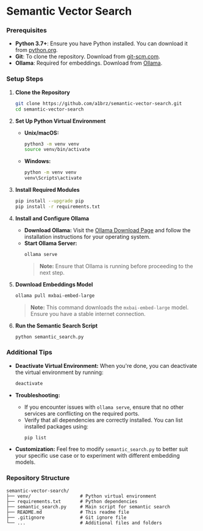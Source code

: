 
# Semantic Vector Search

### Prerequisites
- **Python 3.7+**: Ensure you have Python installed. You can download it from [python.org](https://www.python.org/downloads/).
- **Git**: To clone the repository. Download from [git-scm.com](https://git-scm.com/downloads).
- **Ollama**: Required for embeddings. Download from [Ollama](https://ollama.com/download).

### Setup Steps

1. **Clone the Repository**
    ```bash
    git clone https://github.com/a1brz/semantic-vector-search.git
    cd semantic-vector-search
    ```

2. **Set Up Python Virtual Environment**
    - **Unix/macOS:**
        ```bash
        python3 -m venv venv
        source venv/bin/activate
        ```
    - **Windows:**
        ```bash
        python -m venv venv
        venv\Scripts\activate
        ```

3. **Install Required Modules**
    ```bash
    pip install --upgrade pip
    pip install -r requirements.txt
    ```

4. **Install and Configure Ollama**
    - **Download Ollama:** Visit the [Ollama Download Page](https://ollama.com/download) and follow the installation instructions for your operating system.
    - **Start Ollama Server:**
        ```bash
        ollama serve
        ```
        > **Note:** Ensure that Ollama is running before proceeding to the next step.

5. **Download Embeddings Model**
    ```bash
    ollama pull mxbai-embed-large
    ```
    > **Note:** This command downloads the `mxbai-embed-large` model. Ensure you have a stable internet connection.

6. **Run the Semantic Search Script**
    ```bash
    python semantic_search.py
    ```

### Additional Tips

- **Deactivate Virtual Environment:**
    When you're done, you can deactivate the virtual environment by running:
    ```bash
    deactivate
    ```

- **Troubleshooting:**
    - If you encounter issues with `ollama serve`, ensure that no other services are conflicting on the required ports.
    - Verify that all dependencies are correctly installed. You can list installed packages using:
        ```bash
        pip list
        ```

- **Customization:**
    Feel free to modify `semantic_search.py` to better suit your specific use case or to experiment with different embedding models.

### Repository Structure

```
semantic-vector-search/
├── venv/                  # Python virtual environment
├── requirements.txt       # Python dependencies
├── semantic_search.py     # Main script for semantic search
├── README.md              # This readme file
├── .gitignore             # Git ignore file
└── ...                    # Additional files and folders
```
